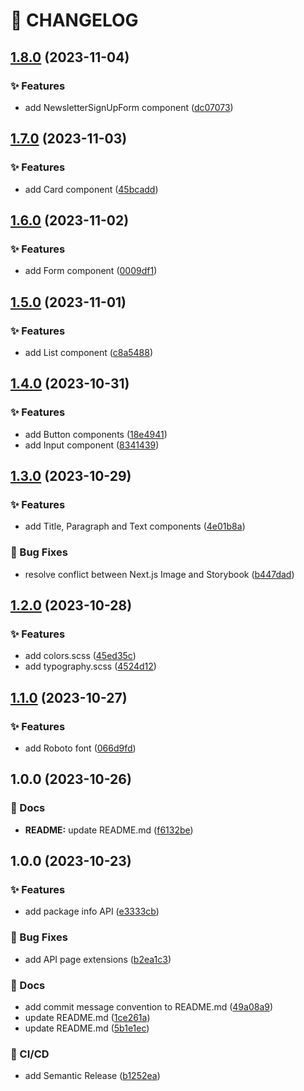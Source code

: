 # 🚦 CHANGELOG

## [1.8.0](https://github.com/HanSeongLee/newsletter-sign-up-form-with-success-message/compare/v1.7.0...v1.8.0) (2023-11-04)


### ✨ Features

* add NewsletterSignUpForm component ([dc07073](https://github.com/HanSeongLee/newsletter-sign-up-form-with-success-message/commit/dc070732cb1b4ad85b72d94c59eb152a0e09ec45))

## [1.7.0](https://github.com/HanSeongLee/newsletter-sign-up-form-with-success-message/compare/v1.6.0...v1.7.0) (2023-11-03)


### ✨ Features

* add Card component ([45bcadd](https://github.com/HanSeongLee/newsletter-sign-up-form-with-success-message/commit/45bcadd7ac7215a38b9c82bca24ed6fef88000b8))

## [1.6.0](https://github.com/HanSeongLee/newsletter-sign-up-form-with-success-message/compare/v1.5.0...v1.6.0) (2023-11-02)


### ✨ Features

* add Form component ([0009df1](https://github.com/HanSeongLee/newsletter-sign-up-form-with-success-message/commit/0009df18d5f98bcdd54369f6b5289277066c67eb))

## [1.5.0](https://github.com/HanSeongLee/newsletter-sign-up-form-with-success-message/compare/v1.4.0...v1.5.0) (2023-11-01)


### ✨ Features

* add List component ([c8a5488](https://github.com/HanSeongLee/newsletter-sign-up-form-with-success-message/commit/c8a5488f6aacdb2f66c9b89ef7736cdc03fa6a0a))

## [1.4.0](https://github.com/HanSeongLee/newsletter-sign-up-form-with-success-message/compare/v1.3.0...v1.4.0) (2023-10-31)


### ✨ Features

* add Button components ([18e4941](https://github.com/HanSeongLee/newsletter-sign-up-form-with-success-message/commit/18e4941664718704e2752f2f4059d23844fd3343))
* add Input component ([8341439](https://github.com/HanSeongLee/newsletter-sign-up-form-with-success-message/commit/83414399814abe305ff429a776e67c8492c61421))

## [1.3.0](https://github.com/HanSeongLee/newsletter-sign-up-form-with-success-message/compare/v1.2.0...v1.3.0) (2023-10-29)


### ✨ Features

* add Title, Paragraph and Text components ([4e01b8a](https://github.com/HanSeongLee/newsletter-sign-up-form-with-success-message/commit/4e01b8a273a7f2a4f740c195e6a5d548a72ded20))


### 🐛 Bug Fixes

* resolve conflict between Next.js Image and Storybook ([b447dad](https://github.com/HanSeongLee/newsletter-sign-up-form-with-success-message/commit/b447daddc4c77884056d01f444705ad581bca645))

## [1.2.0](https://github.com/HanSeongLee/newsletter-sign-up-form-with-success-message/compare/v1.1.0...v1.2.0) (2023-10-28)


### ✨ Features

* add colors.scss ([45ed35c](https://github.com/HanSeongLee/newsletter-sign-up-form-with-success-message/commit/45ed35c72bb9b9b58fbcf55b4646d78d9f550001))
* add typography.scss ([4524d12](https://github.com/HanSeongLee/newsletter-sign-up-form-with-success-message/commit/4524d12fa9ae898100a8f9d912b917a25445df4e))

## [1.1.0](https://github.com/HanSeongLee/newsletter-sign-up-form-with-success-message/compare/v1.0.0...v1.1.0) (2023-10-27)


### ✨ Features

* add Roboto font ([066d9fd](https://github.com/HanSeongLee/newsletter-sign-up-form-with-success-message/commit/066d9fda67db22cd41c2e0631359cd55b272b37e))

## 1.0.0 (2023-10-26)


### 📝 Docs

* **README:** update README.md ([f6132be](https://github.com/HanSeongLee/newsletter-sign-up-form-with-success-message/commit/f6132bea3d1e81f942534153d32c63c2b98a751d))

## 1.0.0 (2023-10-23)


### ✨ Features

* add package info API ([e3333cb](https://github.com/HanSeongLee/frontend-mentor-nextjs-ts-template/commit/e3333cb09e78062105cc1c0a78be551aef3c5cc9))


### 🐛 Bug Fixes

* add API page extensions ([b2ea1c3](https://github.com/HanSeongLee/frontend-mentor-nextjs-ts-template/commit/b2ea1c30324ed831a5bf0255de753734a2385e50))


### 📝 Docs

* add commit message convention to README.md ([49a08a9](https://github.com/HanSeongLee/frontend-mentor-nextjs-ts-template/commit/49a08a98e994284d870e1ab0dcd489ba8344e13f))
* update README.md ([1ce261a](https://github.com/HanSeongLee/frontend-mentor-nextjs-ts-template/commit/1ce261a83960f133c42c11d021f317c05811be66))
* update README.md ([5b1e1ec](https://github.com/HanSeongLee/frontend-mentor-nextjs-ts-template/commit/5b1e1ecce38b65cba53eca60776c7a4495fd3988))


### 💫 CI/CD

* add Semantic Release ([b1252ea](https://github.com/HanSeongLee/frontend-mentor-nextjs-ts-template/commit/b1252eab37034594d9d94a4a4953d89d70244f4e))
